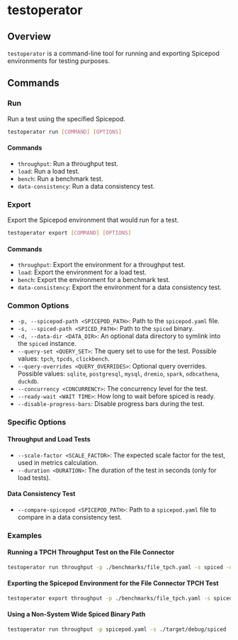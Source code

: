 # testoperator

## Overview

`testoperator` is a command-line tool for running and exporting Spicepod environments for testing purposes.

## Commands

### Run

Run a test using the specified Spicepod.

```sh
testoperator run [COMMAND] [OPTIONS]
```

#### Commands

- `throughput`: Run a throughput test.
- `load`: Run a load test.
- `bench`: Run a benchmark test.
- `data-consistency`: Run a data consistency test.

### Export

Export the Spicepod environment that would run for a test.

```sh
testoperator export [COMMAND] [OPTIONS]
```

#### Commands

- `throughput`: Export the environment for a throughput test.
- `load`: Export the environment for a load test.
- `bench`: Export the environment for a benchmark test.
- `data-consistency`: Export the environment for a data consistency test.

### Common Options

- `-p, --spicepod-path <SPICEPOD_PATH>`: Path to the `spicepod.yaml` file.
- `-s, --spiced-path <SPICED_PATH>`: Path to the `spiced` binary.
- `-d, --data-dir <DATA_DIR>`: An optional data directory to symlink into the `spiced` instance.
- `--query-set <QUERY_SET>`: The query set to use for the test. Possible values: `tpch`, `tpcds`, `clickbench`.
- `--query-overrides <QUERY_OVERRIDES>`: Optional query overrides. Possible values: `sqlite`, `postgresql`, `mysql`, `dremio`, `spark`, `odbcathena`, `duckdb`.
- `--concurrency <CONCURRENCY>`: The concurrency level for the test.
- `--ready-wait <WAIT TIME>`: How long to wait before spiced is ready.
- `--disable-progress-bars`: Disable progress bars during the test.

### Specific Options

#### Throughput and Load Tests

- `--scale-factor <SCALE_FACTOR>`: The expected scale factor for the test, used in metrics calculation.
- `--duration <DURATION>`: The duration of the test in seconds (only for load tests).

#### Data Consistency Test

- `--compare-spicepod <SPICEPOD_PATH>`: Path to a `spicepod.yaml` file to compare in a data consistency test.

### Examples

#### Running a TPCH Throughput Test on the File Connector

```sh
testoperator run throughput -p ./benchmarks/file_tpch.yaml -s spiced -d ./.data --query-set tpch
```

#### Exporting the Spicepod Environment for the File Connector TPCH Test

```sh
testoperator export throughput -p ./benchmarks/file_tpch.yaml -s spiced -d ./.data --query-set tpch
```

#### Using a Non-System Wide Spiced Binary Path

```sh
testoperator run throughput -p spicepod.yaml -s ./target/debug/spiced --query-set tpch
```
